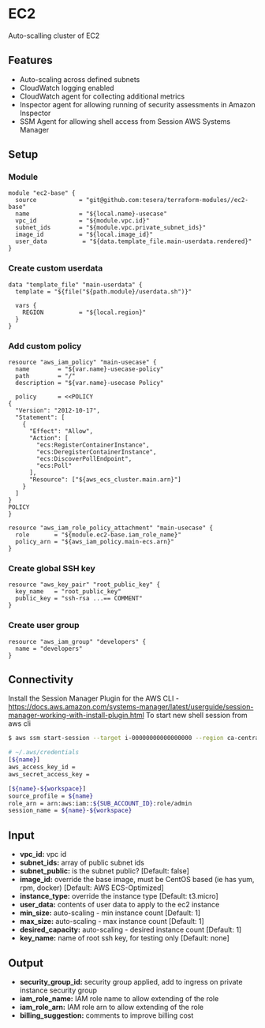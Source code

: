 # EC2
Auto-scalling cluster of EC2

## Features
- Auto-scaling across defined subnets
- CloudWatch logging enabled
- CloudWatch agent for collecting additional metrics
- Inspector agent for allowing running of security assessments in Amazon Inspector
- SSM Agent for allowing shell access from Session AWS Systems Manager

## Setup

### Module
```hcl-terraform
module "ec2-base" {
  source            = "git@github.com:tesera/terraform-modules//ec2-base"
  name              = "${local.name}-usecase"
  vpc_id            = "${module.vpc.id}"
  subnet_ids        = "${module.vpc.private_subnet_ids}"
  image_id          = "${local.image_id}"
  user_data          = "${data.template_file.main-userdata.rendered}"
}
```

### Create custom userdata
```hcl-terraform
data "template_file" "main-userdata" {
  template = "${file("${path.module}/userdata.sh")}"

  vars {
    REGION          = "${local.region}"
  }
}
```

### Add custom policy
```hcl-terraform
resource "aws_iam_policy" "main-usecase" {
  name        = "${var.name}-usecase-policy"
  path        = "/"
  description = "${var.name}-usecase Policy"

  policy      = <<POLICY
{
  "Version": "2012-10-17",
  "Statement": [
    {
      "Effect": "Allow",
      "Action": [
        "ecs:RegisterContainerInstance",
        "ecs:DeregisterContainerInstance",
        "ecs:DiscoverPollEndpoint",
        "ecs:Poll"
      ],
      "Resource": ["${aws_ecs_cluster.main.arn}"]
    }
  ]
}
POLICY
}

resource "aws_iam_role_policy_attachment" "main-usecase" {
  role       = "${module.ec2-base.iam_role_name}"
  policy_arn = "${aws_iam_policy.main-ecs.arn}"
}
```

### Create global SSH key
```hcl-terraform
resource "aws_key_pair" "root_public_key" {
  key_name   = "root_public_key"
  public_key = "ssh-rsa ...== COMMENT"
}
```

### Create user group
```hcl-terraform
resource "aws_iam_group" "developers" {
  name = "developers"
}
```

## Connectivity
Install the Session Manager Plugin for the AWS CLI - https://docs.aws.amazon.com/systems-manager/latest/userguide/session-manager-working-with-install-plugin.html
To start new shell session from aws cli
```bash
$ aws ssm start-session --target i-00000000000000000 --region ca-central-1 --profile default

# ~/.aws/credentials
[${name}]
aws_access_key_id = 
aws_secret_access_key = 

[${name}-${workspace}]
source_profile = ${name}
role_arn = arn:aws:iam::${SUB_ACCOUNT_ID}:role/admin
session_name = ${name}-${workspace}
```

## Input
- **vpc_id:** vpc id
- **subnet_ids:** array of public subnet ids
- **subnet_public:** is the subnet public? [Default: false]
- **image_id:** override the base image, must be CentOS based (ie has yum, rpm, docker) [Default: AWS ECS-Optimized]
- **instance_type:** override the instance type [Default: t3.micro]
- **user_data:** contents of user data to apply to the ec2 instance
- **min_size:** auto-scaling - min instance count [Default: 1]
- **max_size:** auto-scaling - max instance count [Default: 1]
- **desired_capacity:** auto-scaling - desired instance count [Default: 1]
- **key_name:** name of root ssh key, for testing only [Default: none]

## Output
- **security_group_id:** security group applied, add to ingress on private instance security group
- **iam_role_name:** IAM role name to allow extending of the role
- **iam_role_arn:** IAM role arn to allow extending of the role
- **billing_suggestion:** comments to improve billing cost

